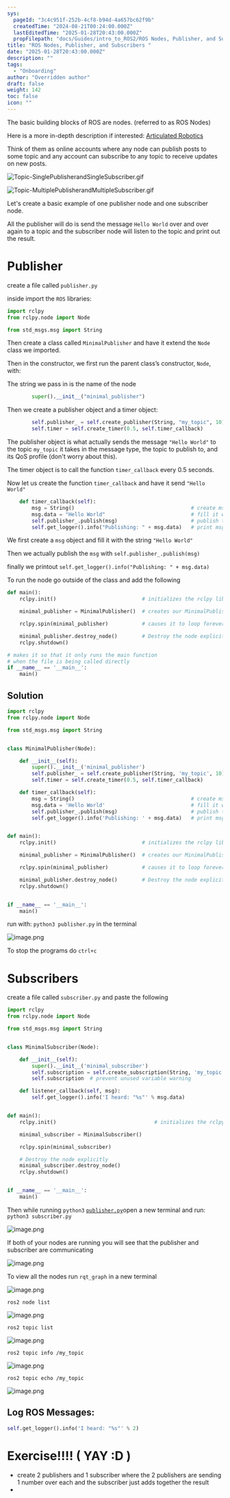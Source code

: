 ```yaml
---
sys:
  pageId: "3c4c951f-252b-4cf8-b94d-4a657bc62f9b"
  createdTime: "2024-08-21T00:24:00.000Z"
  lastEditedTime: "2025-01-28T20:43:00.000Z"
  propFilepath: "docs/Guides/intro_to_ROS2/ROS Nodes, Publisher, and Subscribers .md"
title: "ROS Nodes, Publisher, and Subscribers "
date: "2025-01-28T20:43:00.000Z"
description: ""
tags:
  - "Onboarding"
author: "Overridden author"
draft: false
weight: 142
toc: false
icon: ""
---
```


The basic building blocks of ROS are nodes. (referred to as ROS Nodes)

Here is a more in-depth description if interested: [Articulated Robotics](https://articulatedrobotics.xyz/tutorials/ready-for-ros/ros-overview#2-nodes)

Think of them as online accounts where any node can publish posts to some topic and any account can subscribe to any topic to receive updates on new posts.

![Topic-SinglePublisherandSingleSubscriber.gif](https://docs.ros.org/en/humble/_images/Topic-SinglePublisherandSingleSubscriber.gif)

![Topic-MultiplePublisherandMultipleSubscriber.gif](https://docs.ros.org/en/humble/_images/Topic-MultiplePublisherandMultipleSubscriber.gif)

Let's create a basic example of one publisher node and one subscriber node.

All the publisher will do is send the message `Hello World` over and over again to a topic and the subscriber node will listen to the topic and print out the result.

# Publisher

create a file called `publisher.py` 

inside import the `ROS` libraries:

```python
import rclpy
from rclpy.node import Node

from std_msgs.msg import String
```

Then create a class called `MinimalPublisher` and have it extend the `Node` class we imported.

Then in the constructor, we first run the parent class’s constructor, `Node`, with:

The string we pass in is the name of the node

```python
        super().__init__("minimal_publisher")
```

Then we create a publisher object and a timer object:

```python
        self.publisher_ = self.create_publisher(String, "my_topic", 10)
        self.timer = self.create_timer(0.5, self.timer_callback)
```

The publisher object is what actually sends the message `"Hello World"` to the topic `my_topic` it takes in the message type, the topic to publish to, and its QoS profile (don't worry about this).

The timer object is to call the function `timer_callback` every 0.5 seconds.

Now let us create the function `timer_callback` and have it send `"Hello World"`

```python
    def timer_callback(self):
        msg = String()                                      # create msg object
        msg.data = "Hello World"                            # fill it with data
        self.publisher_.publish(msg)                        # publish the message
        self.get_logger().info("Publishing: " + msg.data)   # print msg
```

We first create a `msg` object and fill it with the string `"Hello World"`

Then we actually publish the `msg` with `self.publisher_.publish(msg)`

finally we printout `self.get_logger().info("Publishing: " + msg.data)`

To run the node go outside of the class and add the following

```python
def main():
    rclpy.init()                            # initializes the rclpy library

    minimal_publisher = MinimalPublisher()  # creates our MinimalPublisher object

    rclpy.spin(minimal_publisher)           # causes it to loop forever

    minimal_publisher.destroy_node()        # Destroy the node explicitly
    rclpy.shutdown()

# makes it so that it only runs the main function
# when the file is being called directly
if __name__ == '__main__': 
    main()
```

## Solution

```python
import rclpy
from rclpy.node import Node

from std_msgs.msg import String


class MinimalPublisher(Node):

    def __init__(self):
        super().__init__('minimal_publisher')
        self.publisher_ = self.create_publisher(String, 'my_topic', 10)
        self.timer = self.create_timer(0.5, self.timer_callback)

    def timer_callback(self):
        msg = String()                                      # create msg object
        msg.data = 'Hello World'                            # fill it with data
        self.publisher_.publish(msg)                        # publish the message
        self.get_logger().info('Publishing: ' + msg.data)   # print msg


def main():
    rclpy.init()                            # initializes the rclpy library

    minimal_publisher = MinimalPublisher()  # creates our MinimalPublisher object

    rclpy.spin(minimal_publisher)           # causes it to loop forever

    minimal_publisher.destroy_node()        # Destroy the node explicitly
    rclpy.shutdown()


if __name__ == '__main__':
    main()
```

run with: `python3 publisher.py` in the terminal

![image.png](https://prod-files-secure.s3.us-west-2.amazonaws.com/d518164a-d88e-44d1-a4ee-3adb3bd8bce0/9214accb-ad5b-44f1-a31c-b3167c59138b/image.png?X-Amz-Algorithm=AWS4-HMAC-SHA256&X-Amz-Content-Sha256=UNSIGNED-PAYLOAD&X-Amz-Credential=ASIAZI2LB466SRQ5MCLM%2F20250225%2Fus-west-2%2Fs3%2Faws4_request&X-Amz-Date=20250225T181126Z&X-Amz-Expires=3600&X-Amz-Security-Token=IQoJb3JpZ2luX2VjEBIaCXVzLXdlc3QtMiJHMEUCIQC5ENgVFTLgojRaYjDCxsM495sOIJYDvwlqmzCW7hkCSgIgODI60z%2B%2BWZLvUqbNUiePFiTAoWF%2Bea%2B%2FpmLFJpdkgHcq%2FwMISxAAGgw2Mzc0MjMxODM4MDUiDPgNeipmLH%2BH0LcQDyrcA%2F0RfLbIZqjhU9b1Z1wbaWabJmbH1JclysA2k4HCGcqgHHhYa8N%2F5P%2B%2BiQNTTEw8JPzzkwpBtilQnnt4g8pjgqbVAI21h04YsAeYXgvvwwmdDVkuuLQcvvJg6naDJ9a52%2Fk%2Fmy%2Fpv9yxPljHpKWyGu1pgucj2Nhx1GnkAGGBdCVJ5CZa2emEpkB6rnfjux1ugAhdJnKMr%2BwA83fYerBLNlFqVeFNSKqHf8o0W5njvfEjKdQ0tG91QSGs5pMJqtRI6MgyG%2FbBodEM7OkaonkEb6qs4Qbi0vaE3j5gAo2fzXYwchYjjISUd8kjMUzxptfOqCdoKD5VQvObPGxB5kTsW9RNZSbcy8pe%2Bf%2FiR8gfA%2BsVAvQii%2BeQND%2B2827X%2B%2FA%2BO2RlQitR60qoWO2X64iPT96jmuXCzW9xc2t9xyTWa%2Fm6UwdCHLsIapUPV6FfFBCTkyOjRtFiuJ2rotCrlQM2vaZE1NYsFhWkVFSwmuAcAZzYx3q61u62Ps%2Fd%2F3NQJzfEsPielBekKum8lJ2is7Ii8R9hyv0matUk29tTQTKyj5WqFE51IA6UNhJDBPnOfW5k0demGm%2BnNm1orq%2F5TmS2yXgpOmk3dMy1LtTN2hZAzrumnDhTUyUDiPKj%2BgHmMKSN%2BL0GOqUBO9wGEndvOjow%2BkBDC3XWXagNX1XQVsB1Gfg%2FPuKpjz8CQYpN02BaO1X17raFM9ZP3fOEDyo2cwnv8aHWuI20xEj71JKCnqreO7gM%2BOVX6f8%2FXL%2BmiVhol2OVQA0utQv7EAbmghfoVKoQ12aH7MeZDWCdlrtj%2BwkhAXa%2BwwCN0p%2FJSVsDRxLW3AisHgk78CAaJ0XQzda2NEeWbjwD6G76uxzCNiwa&X-Amz-Signature=6c00f1b79d9ceb584c94331a8d1b8b605a2d06317cd546e53d7bcd127befdcab&X-Amz-SignedHeaders=host&x-id=GetObject)

To stop the programs do `ctrl+c`

# Subscribers

create a file called `subscriber.py` and paste the following

```python
import rclpy
from rclpy.node import Node

from std_msgs.msg import String


class MinimalSubscriber(Node):

    def __init__(self):
        super().__init__('minimal_subscriber')
        self.subscription = self.create_subscription(String, 'my_topic', self.listener_callback, 10)
        self.subscription  # prevent unused variable warning

    def listener_callback(self, msg):
        self.get_logger().info('I heard: "%s"' % msg.data)


def main():
    rclpy.init()                                # initializes the rclpy library

    minimal_subscriber = MinimalSubscriber()

    rclpy.spin(minimal_subscriber)

    # Destroy the node explicitly
    minimal_subscriber.destroy_node()
    rclpy.shutdown()


if __name__ == '__main__':
    main()
```

Then while running `python3` [`publisher.py`](http://publisher.py/)open a new terminal and run: `python3 subscriber.py` 

![image.png](https://prod-files-secure.s3.us-west-2.amazonaws.com/d518164a-d88e-44d1-a4ee-3adb3bd8bce0/611fccf2-c738-4dbd-94e9-98f209092866/image.png?X-Amz-Algorithm=AWS4-HMAC-SHA256&X-Amz-Content-Sha256=UNSIGNED-PAYLOAD&X-Amz-Credential=ASIAZI2LB466SRQ5MCLM%2F20250225%2Fus-west-2%2Fs3%2Faws4_request&X-Amz-Date=20250225T181126Z&X-Amz-Expires=3600&X-Amz-Security-Token=IQoJb3JpZ2luX2VjEBIaCXVzLXdlc3QtMiJHMEUCIQC5ENgVFTLgojRaYjDCxsM495sOIJYDvwlqmzCW7hkCSgIgODI60z%2B%2BWZLvUqbNUiePFiTAoWF%2Bea%2B%2FpmLFJpdkgHcq%2FwMISxAAGgw2Mzc0MjMxODM4MDUiDPgNeipmLH%2BH0LcQDyrcA%2F0RfLbIZqjhU9b1Z1wbaWabJmbH1JclysA2k4HCGcqgHHhYa8N%2F5P%2B%2BiQNTTEw8JPzzkwpBtilQnnt4g8pjgqbVAI21h04YsAeYXgvvwwmdDVkuuLQcvvJg6naDJ9a52%2Fk%2Fmy%2Fpv9yxPljHpKWyGu1pgucj2Nhx1GnkAGGBdCVJ5CZa2emEpkB6rnfjux1ugAhdJnKMr%2BwA83fYerBLNlFqVeFNSKqHf8o0W5njvfEjKdQ0tG91QSGs5pMJqtRI6MgyG%2FbBodEM7OkaonkEb6qs4Qbi0vaE3j5gAo2fzXYwchYjjISUd8kjMUzxptfOqCdoKD5VQvObPGxB5kTsW9RNZSbcy8pe%2Bf%2FiR8gfA%2BsVAvQii%2BeQND%2B2827X%2B%2FA%2BO2RlQitR60qoWO2X64iPT96jmuXCzW9xc2t9xyTWa%2Fm6UwdCHLsIapUPV6FfFBCTkyOjRtFiuJ2rotCrlQM2vaZE1NYsFhWkVFSwmuAcAZzYx3q61u62Ps%2Fd%2F3NQJzfEsPielBekKum8lJ2is7Ii8R9hyv0matUk29tTQTKyj5WqFE51IA6UNhJDBPnOfW5k0demGm%2BnNm1orq%2F5TmS2yXgpOmk3dMy1LtTN2hZAzrumnDhTUyUDiPKj%2BgHmMKSN%2BL0GOqUBO9wGEndvOjow%2BkBDC3XWXagNX1XQVsB1Gfg%2FPuKpjz8CQYpN02BaO1X17raFM9ZP3fOEDyo2cwnv8aHWuI20xEj71JKCnqreO7gM%2BOVX6f8%2FXL%2BmiVhol2OVQA0utQv7EAbmghfoVKoQ12aH7MeZDWCdlrtj%2BwkhAXa%2BwwCN0p%2FJSVsDRxLW3AisHgk78CAaJ0XQzda2NEeWbjwD6G76uxzCNiwa&X-Amz-Signature=3fc892552cff399121847fe870f1ce7d33cc6487fe94a17a051b532cd15f0d08&X-Amz-SignedHeaders=host&x-id=GetObject)

If both of your nodes are running you will see that the publisher and subscriber are communicating

![image.png](https://prod-files-secure.s3.us-west-2.amazonaws.com/d518164a-d88e-44d1-a4ee-3adb3bd8bce0/eea428b5-1cf0-43bb-a30b-81cbaf6c5c78/image.png?X-Amz-Algorithm=AWS4-HMAC-SHA256&X-Amz-Content-Sha256=UNSIGNED-PAYLOAD&X-Amz-Credential=ASIAZI2LB466SRQ5MCLM%2F20250225%2Fus-west-2%2Fs3%2Faws4_request&X-Amz-Date=20250225T181126Z&X-Amz-Expires=3600&X-Amz-Security-Token=IQoJb3JpZ2luX2VjEBIaCXVzLXdlc3QtMiJHMEUCIQC5ENgVFTLgojRaYjDCxsM495sOIJYDvwlqmzCW7hkCSgIgODI60z%2B%2BWZLvUqbNUiePFiTAoWF%2Bea%2B%2FpmLFJpdkgHcq%2FwMISxAAGgw2Mzc0MjMxODM4MDUiDPgNeipmLH%2BH0LcQDyrcA%2F0RfLbIZqjhU9b1Z1wbaWabJmbH1JclysA2k4HCGcqgHHhYa8N%2F5P%2B%2BiQNTTEw8JPzzkwpBtilQnnt4g8pjgqbVAI21h04YsAeYXgvvwwmdDVkuuLQcvvJg6naDJ9a52%2Fk%2Fmy%2Fpv9yxPljHpKWyGu1pgucj2Nhx1GnkAGGBdCVJ5CZa2emEpkB6rnfjux1ugAhdJnKMr%2BwA83fYerBLNlFqVeFNSKqHf8o0W5njvfEjKdQ0tG91QSGs5pMJqtRI6MgyG%2FbBodEM7OkaonkEb6qs4Qbi0vaE3j5gAo2fzXYwchYjjISUd8kjMUzxptfOqCdoKD5VQvObPGxB5kTsW9RNZSbcy8pe%2Bf%2FiR8gfA%2BsVAvQii%2BeQND%2B2827X%2B%2FA%2BO2RlQitR60qoWO2X64iPT96jmuXCzW9xc2t9xyTWa%2Fm6UwdCHLsIapUPV6FfFBCTkyOjRtFiuJ2rotCrlQM2vaZE1NYsFhWkVFSwmuAcAZzYx3q61u62Ps%2Fd%2F3NQJzfEsPielBekKum8lJ2is7Ii8R9hyv0matUk29tTQTKyj5WqFE51IA6UNhJDBPnOfW5k0demGm%2BnNm1orq%2F5TmS2yXgpOmk3dMy1LtTN2hZAzrumnDhTUyUDiPKj%2BgHmMKSN%2BL0GOqUBO9wGEndvOjow%2BkBDC3XWXagNX1XQVsB1Gfg%2FPuKpjz8CQYpN02BaO1X17raFM9ZP3fOEDyo2cwnv8aHWuI20xEj71JKCnqreO7gM%2BOVX6f8%2FXL%2BmiVhol2OVQA0utQv7EAbmghfoVKoQ12aH7MeZDWCdlrtj%2BwkhAXa%2BwwCN0p%2FJSVsDRxLW3AisHgk78CAaJ0XQzda2NEeWbjwD6G76uxzCNiwa&X-Amz-Signature=dd48f500c7ed5dc7a4a94be455f0b97df3dbfb57ffdebcbe7854345250d9bf2b&X-Amz-SignedHeaders=host&x-id=GetObject)

To view all the nodes run `rqt_graph` in a new terminal

![image.png](https://prod-files-secure.s3.us-west-2.amazonaws.com/d518164a-d88e-44d1-a4ee-3adb3bd8bce0/1d98e964-4318-4d62-b5c4-8c8f78368598/image.png?X-Amz-Algorithm=AWS4-HMAC-SHA256&X-Amz-Content-Sha256=UNSIGNED-PAYLOAD&X-Amz-Credential=ASIAZI2LB466SRQ5MCLM%2F20250225%2Fus-west-2%2Fs3%2Faws4_request&X-Amz-Date=20250225T181126Z&X-Amz-Expires=3600&X-Amz-Security-Token=IQoJb3JpZ2luX2VjEBIaCXVzLXdlc3QtMiJHMEUCIQC5ENgVFTLgojRaYjDCxsM495sOIJYDvwlqmzCW7hkCSgIgODI60z%2B%2BWZLvUqbNUiePFiTAoWF%2Bea%2B%2FpmLFJpdkgHcq%2FwMISxAAGgw2Mzc0MjMxODM4MDUiDPgNeipmLH%2BH0LcQDyrcA%2F0RfLbIZqjhU9b1Z1wbaWabJmbH1JclysA2k4HCGcqgHHhYa8N%2F5P%2B%2BiQNTTEw8JPzzkwpBtilQnnt4g8pjgqbVAI21h04YsAeYXgvvwwmdDVkuuLQcvvJg6naDJ9a52%2Fk%2Fmy%2Fpv9yxPljHpKWyGu1pgucj2Nhx1GnkAGGBdCVJ5CZa2emEpkB6rnfjux1ugAhdJnKMr%2BwA83fYerBLNlFqVeFNSKqHf8o0W5njvfEjKdQ0tG91QSGs5pMJqtRI6MgyG%2FbBodEM7OkaonkEb6qs4Qbi0vaE3j5gAo2fzXYwchYjjISUd8kjMUzxptfOqCdoKD5VQvObPGxB5kTsW9RNZSbcy8pe%2Bf%2FiR8gfA%2BsVAvQii%2BeQND%2B2827X%2B%2FA%2BO2RlQitR60qoWO2X64iPT96jmuXCzW9xc2t9xyTWa%2Fm6UwdCHLsIapUPV6FfFBCTkyOjRtFiuJ2rotCrlQM2vaZE1NYsFhWkVFSwmuAcAZzYx3q61u62Ps%2Fd%2F3NQJzfEsPielBekKum8lJ2is7Ii8R9hyv0matUk29tTQTKyj5WqFE51IA6UNhJDBPnOfW5k0demGm%2BnNm1orq%2F5TmS2yXgpOmk3dMy1LtTN2hZAzrumnDhTUyUDiPKj%2BgHmMKSN%2BL0GOqUBO9wGEndvOjow%2BkBDC3XWXagNX1XQVsB1Gfg%2FPuKpjz8CQYpN02BaO1X17raFM9ZP3fOEDyo2cwnv8aHWuI20xEj71JKCnqreO7gM%2BOVX6f8%2FXL%2BmiVhol2OVQA0utQv7EAbmghfoVKoQ12aH7MeZDWCdlrtj%2BwkhAXa%2BwwCN0p%2FJSVsDRxLW3AisHgk78CAaJ0XQzda2NEeWbjwD6G76uxzCNiwa&X-Amz-Signature=aef2c556e50fbe7e21f40eb8f0b624708f3b43a0b72069478b43c1049ed3530a&X-Amz-SignedHeaders=host&x-id=GetObject)

`ros2 node list`

![image.png](https://prod-files-secure.s3.us-west-2.amazonaws.com/d518164a-d88e-44d1-a4ee-3adb3bd8bce0/680ac8cf-e6d9-4164-9ece-5b9a6fccffee/image.png?X-Amz-Algorithm=AWS4-HMAC-SHA256&X-Amz-Content-Sha256=UNSIGNED-PAYLOAD&X-Amz-Credential=ASIAZI2LB466SRQ5MCLM%2F20250225%2Fus-west-2%2Fs3%2Faws4_request&X-Amz-Date=20250225T181126Z&X-Amz-Expires=3600&X-Amz-Security-Token=IQoJb3JpZ2luX2VjEBIaCXVzLXdlc3QtMiJHMEUCIQC5ENgVFTLgojRaYjDCxsM495sOIJYDvwlqmzCW7hkCSgIgODI60z%2B%2BWZLvUqbNUiePFiTAoWF%2Bea%2B%2FpmLFJpdkgHcq%2FwMISxAAGgw2Mzc0MjMxODM4MDUiDPgNeipmLH%2BH0LcQDyrcA%2F0RfLbIZqjhU9b1Z1wbaWabJmbH1JclysA2k4HCGcqgHHhYa8N%2F5P%2B%2BiQNTTEw8JPzzkwpBtilQnnt4g8pjgqbVAI21h04YsAeYXgvvwwmdDVkuuLQcvvJg6naDJ9a52%2Fk%2Fmy%2Fpv9yxPljHpKWyGu1pgucj2Nhx1GnkAGGBdCVJ5CZa2emEpkB6rnfjux1ugAhdJnKMr%2BwA83fYerBLNlFqVeFNSKqHf8o0W5njvfEjKdQ0tG91QSGs5pMJqtRI6MgyG%2FbBodEM7OkaonkEb6qs4Qbi0vaE3j5gAo2fzXYwchYjjISUd8kjMUzxptfOqCdoKD5VQvObPGxB5kTsW9RNZSbcy8pe%2Bf%2FiR8gfA%2BsVAvQii%2BeQND%2B2827X%2B%2FA%2BO2RlQitR60qoWO2X64iPT96jmuXCzW9xc2t9xyTWa%2Fm6UwdCHLsIapUPV6FfFBCTkyOjRtFiuJ2rotCrlQM2vaZE1NYsFhWkVFSwmuAcAZzYx3q61u62Ps%2Fd%2F3NQJzfEsPielBekKum8lJ2is7Ii8R9hyv0matUk29tTQTKyj5WqFE51IA6UNhJDBPnOfW5k0demGm%2BnNm1orq%2F5TmS2yXgpOmk3dMy1LtTN2hZAzrumnDhTUyUDiPKj%2BgHmMKSN%2BL0GOqUBO9wGEndvOjow%2BkBDC3XWXagNX1XQVsB1Gfg%2FPuKpjz8CQYpN02BaO1X17raFM9ZP3fOEDyo2cwnv8aHWuI20xEj71JKCnqreO7gM%2BOVX6f8%2FXL%2BmiVhol2OVQA0utQv7EAbmghfoVKoQ12aH7MeZDWCdlrtj%2BwkhAXa%2BwwCN0p%2FJSVsDRxLW3AisHgk78CAaJ0XQzda2NEeWbjwD6G76uxzCNiwa&X-Amz-Signature=7e2a2c8f1787da02bc0a44ed61c9cba4508eb6aec214dc7f8e4e1e0660ce3c1e&X-Amz-SignedHeaders=host&x-id=GetObject)

`ros2 topic list`

![image.png](https://prod-files-secure.s3.us-west-2.amazonaws.com/d518164a-d88e-44d1-a4ee-3adb3bd8bce0/eee2ebe1-27ef-4a4a-96fb-2ca54126fb29/image.png?X-Amz-Algorithm=AWS4-HMAC-SHA256&X-Amz-Content-Sha256=UNSIGNED-PAYLOAD&X-Amz-Credential=ASIAZI2LB466SRQ5MCLM%2F20250225%2Fus-west-2%2Fs3%2Faws4_request&X-Amz-Date=20250225T181126Z&X-Amz-Expires=3600&X-Amz-Security-Token=IQoJb3JpZ2luX2VjEBIaCXVzLXdlc3QtMiJHMEUCIQC5ENgVFTLgojRaYjDCxsM495sOIJYDvwlqmzCW7hkCSgIgODI60z%2B%2BWZLvUqbNUiePFiTAoWF%2Bea%2B%2FpmLFJpdkgHcq%2FwMISxAAGgw2Mzc0MjMxODM4MDUiDPgNeipmLH%2BH0LcQDyrcA%2F0RfLbIZqjhU9b1Z1wbaWabJmbH1JclysA2k4HCGcqgHHhYa8N%2F5P%2B%2BiQNTTEw8JPzzkwpBtilQnnt4g8pjgqbVAI21h04YsAeYXgvvwwmdDVkuuLQcvvJg6naDJ9a52%2Fk%2Fmy%2Fpv9yxPljHpKWyGu1pgucj2Nhx1GnkAGGBdCVJ5CZa2emEpkB6rnfjux1ugAhdJnKMr%2BwA83fYerBLNlFqVeFNSKqHf8o0W5njvfEjKdQ0tG91QSGs5pMJqtRI6MgyG%2FbBodEM7OkaonkEb6qs4Qbi0vaE3j5gAo2fzXYwchYjjISUd8kjMUzxptfOqCdoKD5VQvObPGxB5kTsW9RNZSbcy8pe%2Bf%2FiR8gfA%2BsVAvQii%2BeQND%2B2827X%2B%2FA%2BO2RlQitR60qoWO2X64iPT96jmuXCzW9xc2t9xyTWa%2Fm6UwdCHLsIapUPV6FfFBCTkyOjRtFiuJ2rotCrlQM2vaZE1NYsFhWkVFSwmuAcAZzYx3q61u62Ps%2Fd%2F3NQJzfEsPielBekKum8lJ2is7Ii8R9hyv0matUk29tTQTKyj5WqFE51IA6UNhJDBPnOfW5k0demGm%2BnNm1orq%2F5TmS2yXgpOmk3dMy1LtTN2hZAzrumnDhTUyUDiPKj%2BgHmMKSN%2BL0GOqUBO9wGEndvOjow%2BkBDC3XWXagNX1XQVsB1Gfg%2FPuKpjz8CQYpN02BaO1X17raFM9ZP3fOEDyo2cwnv8aHWuI20xEj71JKCnqreO7gM%2BOVX6f8%2FXL%2BmiVhol2OVQA0utQv7EAbmghfoVKoQ12aH7MeZDWCdlrtj%2BwkhAXa%2BwwCN0p%2FJSVsDRxLW3AisHgk78CAaJ0XQzda2NEeWbjwD6G76uxzCNiwa&X-Amz-Signature=bff65a2b021c99d691e459721cb90dee04d854b2b0aae1f1d9dea800566bd2a9&X-Amz-SignedHeaders=host&x-id=GetObject)

`ros2 topic info /my_topic`

![image.png](https://prod-files-secure.s3.us-west-2.amazonaws.com/d518164a-d88e-44d1-a4ee-3adb3bd8bce0/6288ef12-cb9e-406f-b9eb-65feed3a9011/image.png?X-Amz-Algorithm=AWS4-HMAC-SHA256&X-Amz-Content-Sha256=UNSIGNED-PAYLOAD&X-Amz-Credential=ASIAZI2LB466SRQ5MCLM%2F20250225%2Fus-west-2%2Fs3%2Faws4_request&X-Amz-Date=20250225T181126Z&X-Amz-Expires=3600&X-Amz-Security-Token=IQoJb3JpZ2luX2VjEBIaCXVzLXdlc3QtMiJHMEUCIQC5ENgVFTLgojRaYjDCxsM495sOIJYDvwlqmzCW7hkCSgIgODI60z%2B%2BWZLvUqbNUiePFiTAoWF%2Bea%2B%2FpmLFJpdkgHcq%2FwMISxAAGgw2Mzc0MjMxODM4MDUiDPgNeipmLH%2BH0LcQDyrcA%2F0RfLbIZqjhU9b1Z1wbaWabJmbH1JclysA2k4HCGcqgHHhYa8N%2F5P%2B%2BiQNTTEw8JPzzkwpBtilQnnt4g8pjgqbVAI21h04YsAeYXgvvwwmdDVkuuLQcvvJg6naDJ9a52%2Fk%2Fmy%2Fpv9yxPljHpKWyGu1pgucj2Nhx1GnkAGGBdCVJ5CZa2emEpkB6rnfjux1ugAhdJnKMr%2BwA83fYerBLNlFqVeFNSKqHf8o0W5njvfEjKdQ0tG91QSGs5pMJqtRI6MgyG%2FbBodEM7OkaonkEb6qs4Qbi0vaE3j5gAo2fzXYwchYjjISUd8kjMUzxptfOqCdoKD5VQvObPGxB5kTsW9RNZSbcy8pe%2Bf%2FiR8gfA%2BsVAvQii%2BeQND%2B2827X%2B%2FA%2BO2RlQitR60qoWO2X64iPT96jmuXCzW9xc2t9xyTWa%2Fm6UwdCHLsIapUPV6FfFBCTkyOjRtFiuJ2rotCrlQM2vaZE1NYsFhWkVFSwmuAcAZzYx3q61u62Ps%2Fd%2F3NQJzfEsPielBekKum8lJ2is7Ii8R9hyv0matUk29tTQTKyj5WqFE51IA6UNhJDBPnOfW5k0demGm%2BnNm1orq%2F5TmS2yXgpOmk3dMy1LtTN2hZAzrumnDhTUyUDiPKj%2BgHmMKSN%2BL0GOqUBO9wGEndvOjow%2BkBDC3XWXagNX1XQVsB1Gfg%2FPuKpjz8CQYpN02BaO1X17raFM9ZP3fOEDyo2cwnv8aHWuI20xEj71JKCnqreO7gM%2BOVX6f8%2FXL%2BmiVhol2OVQA0utQv7EAbmghfoVKoQ12aH7MeZDWCdlrtj%2BwkhAXa%2BwwCN0p%2FJSVsDRxLW3AisHgk78CAaJ0XQzda2NEeWbjwD6G76uxzCNiwa&X-Amz-Signature=896a48d2c70da05ce3136b3e3493ce35b2ba8448a5201dbe4705e1af6b9e3ec2&X-Amz-SignedHeaders=host&x-id=GetObject)

`ros2 topic echo /my_topic`

![image.png](https://prod-files-secure.s3.us-west-2.amazonaws.com/d518164a-d88e-44d1-a4ee-3adb3bd8bce0/0a6fcb4d-422d-4a6c-a803-749ef4adf2c6/image.png?X-Amz-Algorithm=AWS4-HMAC-SHA256&X-Amz-Content-Sha256=UNSIGNED-PAYLOAD&X-Amz-Credential=ASIAZI2LB466SRQ5MCLM%2F20250225%2Fus-west-2%2Fs3%2Faws4_request&X-Amz-Date=20250225T181126Z&X-Amz-Expires=3600&X-Amz-Security-Token=IQoJb3JpZ2luX2VjEBIaCXVzLXdlc3QtMiJHMEUCIQC5ENgVFTLgojRaYjDCxsM495sOIJYDvwlqmzCW7hkCSgIgODI60z%2B%2BWZLvUqbNUiePFiTAoWF%2Bea%2B%2FpmLFJpdkgHcq%2FwMISxAAGgw2Mzc0MjMxODM4MDUiDPgNeipmLH%2BH0LcQDyrcA%2F0RfLbIZqjhU9b1Z1wbaWabJmbH1JclysA2k4HCGcqgHHhYa8N%2F5P%2B%2BiQNTTEw8JPzzkwpBtilQnnt4g8pjgqbVAI21h04YsAeYXgvvwwmdDVkuuLQcvvJg6naDJ9a52%2Fk%2Fmy%2Fpv9yxPljHpKWyGu1pgucj2Nhx1GnkAGGBdCVJ5CZa2emEpkB6rnfjux1ugAhdJnKMr%2BwA83fYerBLNlFqVeFNSKqHf8o0W5njvfEjKdQ0tG91QSGs5pMJqtRI6MgyG%2FbBodEM7OkaonkEb6qs4Qbi0vaE3j5gAo2fzXYwchYjjISUd8kjMUzxptfOqCdoKD5VQvObPGxB5kTsW9RNZSbcy8pe%2Bf%2FiR8gfA%2BsVAvQii%2BeQND%2B2827X%2B%2FA%2BO2RlQitR60qoWO2X64iPT96jmuXCzW9xc2t9xyTWa%2Fm6UwdCHLsIapUPV6FfFBCTkyOjRtFiuJ2rotCrlQM2vaZE1NYsFhWkVFSwmuAcAZzYx3q61u62Ps%2Fd%2F3NQJzfEsPielBekKum8lJ2is7Ii8R9hyv0matUk29tTQTKyj5WqFE51IA6UNhJDBPnOfW5k0demGm%2BnNm1orq%2F5TmS2yXgpOmk3dMy1LtTN2hZAzrumnDhTUyUDiPKj%2BgHmMKSN%2BL0GOqUBO9wGEndvOjow%2BkBDC3XWXagNX1XQVsB1Gfg%2FPuKpjz8CQYpN02BaO1X17raFM9ZP3fOEDyo2cwnv8aHWuI20xEj71JKCnqreO7gM%2BOVX6f8%2FXL%2BmiVhol2OVQA0utQv7EAbmghfoVKoQ12aH7MeZDWCdlrtj%2BwkhAXa%2BwwCN0p%2FJSVsDRxLW3AisHgk78CAaJ0XQzda2NEeWbjwD6G76uxzCNiwa&X-Amz-Signature=ffbedaf9501083825e9d8c393f29320c789c063098b95487a9d50256404e0599&X-Amz-SignedHeaders=host&x-id=GetObject)

## Log ROS Messages:

```python
self.get_logger().info('I heard: "%s"' % 2)
```

# Exercise!!!! ( YAY :D )

- create 2 publishers and 1 subscriber where the 2 publishers are sending 1 number over each and the subscriber just adds together the result
- 
